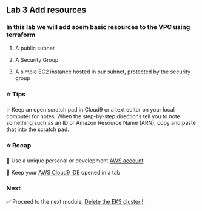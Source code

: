 ## Lab 3 Add resources

### In this lab we will add soem basic resources to the VPC using terraform

1. A public subnet
   

2. A Security Group


3. A simple EC2 instance hosted in our subnet, protected by the security group
   




### :star: Tips

:bulb: Keep an open scratch pad in Cloud9 or a text editor on your local computer
for notes.  When the step-by-step directions tell you to note something such as
an ID or Amazon Resource Name (ARN), copy and paste that into the scratch pad.

### :star: Recap

:key: Use a unique personal or development [AWS account](#aws-account)

:key: Keep your [AWS Cloud9 IDE](#aws-cloud9-ide) opened in a tab

### Next

:white_check_mark: Proceed to the next module, [Delete the EKS cluster !](delete_eks). 



